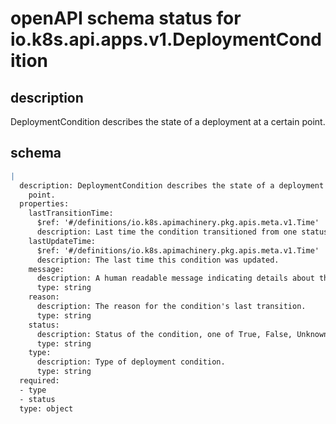 # openAPI schema status for io.k8s.api.apps.v1.DeploymentCondition

## description

DeploymentCondition describes the state of a deployment at a certain point.

## schema

```yaml
|
  description: DeploymentCondition describes the state of a deployment at a certain
    point.
  properties:
    lastTransitionTime:
      $ref: '#/definitions/io.k8s.apimachinery.pkg.apis.meta.v1.Time'
      description: Last time the condition transitioned from one status to another.
    lastUpdateTime:
      $ref: '#/definitions/io.k8s.apimachinery.pkg.apis.meta.v1.Time'
      description: The last time this condition was updated.
    message:
      description: A human readable message indicating details about the transition.
      type: string
    reason:
      description: The reason for the condition's last transition.
      type: string
    status:
      description: Status of the condition, one of True, False, Unknown.
      type: string
    type:
      description: Type of deployment condition.
      type: string
  required:
  - type
  - status
  type: object

```
